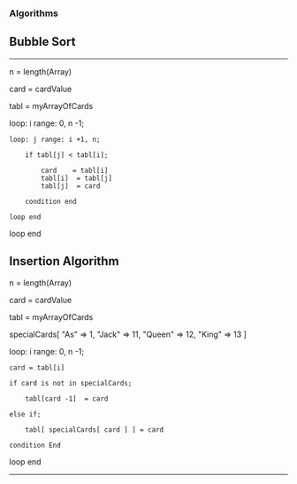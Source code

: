 ### Algorithms


## Bubble Sort

---

n = length(Array)

card = cardValue

tabl = myArrayOfCards

loop: i range: 0, n -1;

    loop: j range: i +1, n;

        if tabl[j] < tabl[i];

            card    = tabl[i]
            tabl[i]  = tabl[j]
            tabl[j]  = card
        
        condition end

    loop end

loop end


## Insertion Algorithm



n = length(Array)

card = cardValue

tabl = myArrayOfCards

specialCards[
    "As" => 1,
    "Jack" => 11,
    "Queen" => 12,
    "King" => 13
]

loop: i range: 0, n -1;

    card = tabl[i]

    if card is not in specialCards;

        tabl[card -1]  = card

    else if;

        tabl[ specialCards[ card ] ] = card

    condition End

loop end


---